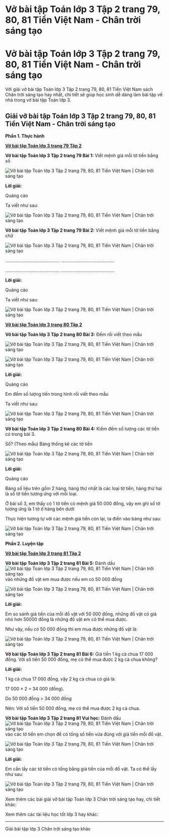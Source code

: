 # Vở bài tập Toán lớp 3 Tập 2 trang 79, 80, 81 Tiền Việt Nam - Chân trời sáng tạo

# Vở bài tập Toán lớp 3 Tập 2 trang 79, 80, 81 Tiền Việt Nam - Chân trời sáng tạo

Với giải vở bài tập Toán lớp 3 Tập 2 trang 79, 80, 81 Tiền Việt Nam sách Chân trời sáng tạo hay nhất, chi tiết sẽ giúp học sinh dễ dàng làm bài tập về nhà trong vở bài tập Toán lớp 3.

## Giải vở bài tập Toán lớp 3 Tập 2 trang 79, 80, 81 Tiền Việt Nam - Chân trời sáng tạo

**Phần 1. Thực hành**

[**Vở bài tập Toán lớp 3 trang 79 Tập 2**](https://vietjack.com/vbt-toan-3-ct/vbt-toan-lop-3-trang-79-tap-2.jsp)

**Vở bài tập Toán lớp 3 Tập 2 trang 79 Bài 1:** Viết mệnh giá mỗi tờ tiền bằng số

![Vở bài tập Toán lớp 3 Tập 2 trang 79, 80, 81 Tiền Việt Nam | Chân trời sáng tạo ](https://vietjack.com/vbt-toan-3-ct/images/tien-viet-nam.PNG)

**Lời giải:**

Quảng cáo

Ta viết như sau:

![Vở bài tập Toán lớp 3 Tập 2 trang 79, 80, 81 Tiền Việt Nam | Chân trời sáng tạo ](https://vietjack.com/vbt-toan-3-ct/images/tien-viet-nam-1.PNG)

**Vở bài tập Toán lớp 3 Tập 2 trang 79 Bài 2:** Viết mệnh giá mỗi tờ tiền bằng chữ

![Vở bài tập Toán lớp 3 Tập 2 trang 79, 80, 81 Tiền Việt Nam | Chân trời sáng tạo ](https://vietjack.com/vbt-toan-3-ct/images/tien-viet-nam-2.PNG)

……………………………………. ……………………………………

……………………………………. ……………………………………

**Lời giải:**

Quảng cáo

Ta viết như sau:

![Vở bài tập Toán lớp 3 Tập 2 trang 79, 80, 81 Tiền Việt Nam | Chân trời sáng tạo ](https://vietjack.com/vbt-toan-3-ct/images/tien-viet-nam-3.PNG)

[**Vở bài tập Toán lớp 3 trang 80 Tập 2**](https://vietjack.com/vbt-toan-3-ct/vbt-toan-lop-3-trang-80-tap-2.jsp)

**Vở bài tập Toán lớp 3 Tập 2 trang 80 Bài 3:** Đếm rồi viết theo mẫu

![Vở bài tập Toán lớp 3 Tập 2 trang 79, 80, 81 Tiền Việt Nam | Chân trời sáng tạo ](https://vietjack.com/vbt-toan-3-ct/images/tien-viet-nam-4.PNG)

![Vở bài tập Toán lớp 3 Tập 2 trang 79, 80, 81 Tiền Việt Nam | Chân trời sáng tạo ](https://vietjack.com/vbt-toan-3-ct/images/tien-viet-nam-5.PNG)

**Lời giải:**

Quảng cáo

Em đếm số lượng tiền trong hình rồi viết theo mẫu

Ta viết như sau:

![Vở bài tập Toán lớp 3 Tập 2 trang 79, 80, 81 Tiền Việt Nam | Chân trời sáng tạo ](https://vietjack.com/vbt-toan-3-ct/images/tien-viet-nam-6.PNG)

**Vở bài tập Toán lớp 3 Tập 2 trang 80 Bài 4:** Kiểm đếm số lượng các tờ tiền có trong bài 3.

Số? (Theo mẫu) Bảng thống kê các tờ tiền

![Vở bài tập Toán lớp 3 Tập 2 trang 79, 80, 81 Tiền Việt Nam | Chân trời sáng tạo ](https://vietjack.com/vbt-toan-3-ct/images/tien-viet-nam-7.PNG)

**Lời giải:**

Quảng cáo

Bảng số liệu trên gồm 2 hàng, hàng thứ nhất là các loại tờ tiền, hàng thứ hai là số tờ tiền tương ứng với mỗi loại.

Ở bài số 3, em thấy có 1 tờ tiền có mệnh giá 50 000 đồng, vậy em ghi số tờ tương ứng là 1 tờ ở hàng bên dưới

Thực hiện tương tự với các mệnh giá tiền còn lại, ta điền vào bảng như sau:

![Vở bài tập Toán lớp 3 Tập 2 trang 79, 80, 81 Tiền Việt Nam | Chân trời sáng tạo ](https://vietjack.com/vbt-toan-3-ct/images/tien-viet-nam-8.PNG)

**Phần 2. Luyện tập**

[**Vở bài tập Toán lớp 3 trang 81 Tập 2**](https://vietjack.com/vbt-toan-3-ct/vbt-toan-lop-3-trang-81-tap-2.jsp)

**Vở bài tập Toán lớp 3 Tập 2 trang 81 Bài 5:** Đánh dấu ![Vở bài tập Toán lớp 3 Tập 2 trang 79, 80, 81 Tiền Việt Nam | Chân trời sáng tạo ](https://vietjack.com/vbt-toan-3-ct/images/tien-viet-nam-9.PNG) vào những đồ vật em mua được nếu em có 50 000 đồng

![Vở bài tập Toán lớp 3 Tập 2 trang 79, 80, 81 Tiền Việt Nam | Chân trời sáng tạo ](https://vietjack.com/vbt-toan-3-ct/images/tien-viet-nam-10.PNG)

**Lời giải:**

Em so sánh giá tiền của mỗi đồ vật với 50 000 đồng, những đồ vật có giá nhỏ hơn 50000 đồng là những đồ vật em có thể mua được.

Như vậy, nếu có 50 000 đồng thì em mua được những đồ vật là: 

![Vở bài tập Toán lớp 3 Tập 2 trang 79, 80, 81 Tiền Việt Nam | Chân trời sáng tạo ](https://vietjack.com/vbt-toan-3-ct/images/tien-viet-nam-11.PNG)

**Vở bài tập Toán lớp 3 Tập 2 trang 81 Bài 6:** Giá tiền 1 kg cà chua 17 000 đồng. Với số tiền 50 000 đồng, mẹ có thể mua được 2 kg cà chua không?

**Lời giải:**

1 kg cà chua 17 000 đồng, vậy 2 kg cà chua có giá là: 

17 000 × 2 = 34 000 (đồng).

Do 50 000 đồng > 34 000 đồng

Nên: Với số tiền 50 000 đồng, mẹ có thể mua được 2 kg cà chua.

**Vở bài tập Toán lớp 3 Tập 2 trang 81 Vui học:** Đánh dấu ![Vở bài tập Toán lớp 3 Tập 2 trang 79, 80, 81 Tiền Việt Nam | Chân trời sáng tạo ](https://vietjack.com/vbt-toan-3-ct/images/tien-viet-nam-9.PNG) vào các tờ tiền em chọn để có tổng số tiền vừa đúng với giá tiền mỗi đồ vật.

![Vở bài tập Toán lớp 3 Tập 2 trang 79, 80, 81 Tiền Việt Nam | Chân trời sáng tạo ](https://vietjack.com/vbt-toan-3-ct/images/tien-viet-nam-12.PNG)

**Lời giải:**

Em cần lấy các tờ tiền có tổng bằng giá tiền của mỗi đồ vật. Ta có thể lấy như sau:

![Vở bài tập Toán lớp 3 Tập 2 trang 79, 80, 81 Tiền Việt Nam | Chân trời sáng tạo ](https://vietjack.com/vbt-toan-3-ct/images/tien-viet-nam-13.PNG)

Xem thêm các bài giải vở bài tập Toán lớp 3 Chân trời sáng tạo hay, chi tiết khác:

Xem thêm các tài liệu học tốt lớp 3 hay khác:

* * *

Giải bài tập lớp 3 Chân trời sáng tạo khác
